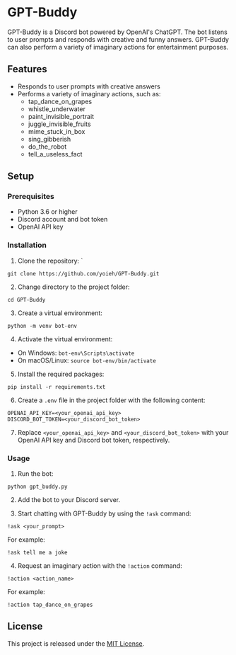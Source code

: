 # GPT-Buddy

GPT-Buddy is a Discord bot powered by OpenAI's ChatGPT. The bot listens to user prompts and responds with creative and funny answers. GPT-Buddy can also perform a variety of imaginary actions for entertainment purposes.

## Features

- Responds to user prompts with creative answers
- Performs a variety of imaginary actions, such as:
    - tap_dance_on_grapes
    - whistle_underwater
    - paint_invisible_portrait
    - juggle_invisible_fruits
    - mime_stuck_in_box
    - sing_gibberish
    - do_the_robot
    - tell_a_useless_fact

## Setup

### Prerequisites

- Python 3.6 or higher
- Discord account and bot token
- OpenAI API key

### Installation

1. Clone the repository:
`
```
git clone https://github.com/yoieh/GPT-Buddy.git
```

2. Change directory to the project folder:

```
cd GPT-Buddy
```

3. Create a virtual environment:

```
python -m venv bot-env
```

4. Activate the virtual environment:

- On Windows: `bot-env\Scripts\activate`
- On macOS/Linux: `source bot-env/bin/activate`

5. Install the required packages:

```
pip install -r requirements.txt
```

6. Create a `.env` file in the project folder with the following content:

```
OPENAI_API_KEY=<your_openai_api_key>
DISCORD_BOT_TOKEN=<your_discord_bot_token>
```


7. Replace `<your_openai_api_key>` and `<your_discord_bot_token>` with your OpenAI API key and Discord bot token, respectively.

### Usage

1. Run the bot:

```
python gpt_buddy.py
```

2. Add the bot to your Discord server.

3. Start chatting with GPT-Buddy by using the `!ask` command:

```
!ask <your_prompt>
```

For example:

```
!ask tell me a joke
```

4. Request an imaginary action with the `!action` command:

```
!action <action_name>
```

For example:

```
!action tap_dance_on_grapes
```


## License

This project is released under the [MIT License](https://opensource.org/licenses/MIT).
